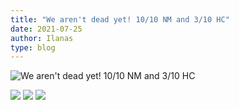 ```yaml
---
title: "We aren't dead yet! 10/10 NM and 3/10 HC"
date: 2021-07-25
author: Ilanas
type: blog
---
```


![We aren't dead yet! 10/10 NM and 3/10 HC](/posts/2021-07-25/WoWScrnShot_072121_220032.jpg)
<!--more-->

![](/posts/2021-07-25/WoWScrnShot_071821_224848.jpg)
![](/posts/2021-07-25/WoWScrnShot_072121_205913.jpg)
![](/posts/2021-07-25/WoWScrnShot_072121_220032.jpg)
